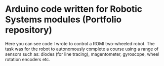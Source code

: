 # Arduino code written for Robotic Systems modules (Portfolio repository)
Here you can see code I wrote to control a ROMI two-wheeled robot. The task was for the robot to autonomously complete a course using a range of sensors such as: diodes (for line tracing), magentometer, gyroscope, wheel rotation encoders etc.

